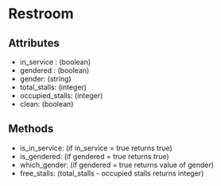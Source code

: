 # Restroom
## Attributes
* in_service : (boolean)
* gendered : (boolean)
* gender: (string)
* total_stalls: (integer)
* occupied_stalls: (integer)
* clean: (boolean)

## Methods
* is_in_service: (if in_service = true returns true)
* is_gendered: (if gendered = true returns true)
* which_gender: (if gendered = true returns value of gender)
* free_stalls: (total_stalls - occupied stalls returns integer)
